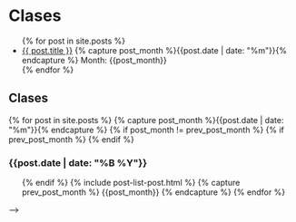 # Clases

<ul>
  {% for post in site.posts %}
    <li>
      <a href="{{ post.url }}">{{ post.title }}</a> 
      {% capture post_month %}{{post.date | date: "%m"}}{% endcapture %}
      Month: {{post_month}}
    </li>
  {% endfor %}
</ul>

<!-->
<div id="posts">
  <h2>Clases</h2>
  {% for post in site.posts %}
    {% capture post_month %}{{post.date | date: "%m"}}{% endcapture %}
    {% if post_month != prev_post_month %}
        {% if prev_post_month %}
          </ol>
        {% endif %}
        <h3>{{post.date | date: "%B %Y"}}</h3>
        <ol class="posts-list">
    {% endif %}
  	{% include post-list-post.html %}
    {% capture prev_post_month %}
      {{post_month}}
    {% endcapture %}
  {% endfor %}
</div>
-->